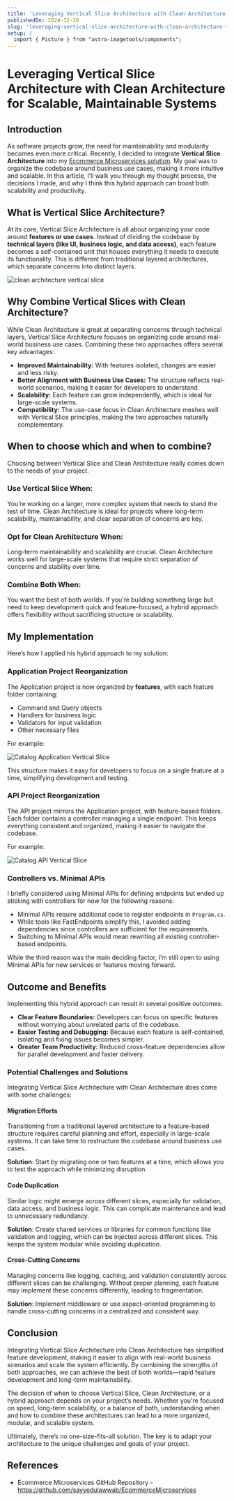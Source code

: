 ```yaml
---
title: 'Leveraging Vertical Slice Architecture with Clean Architecture for Scalable, Maintainable Systems'
publishedOn: 2024-12-20
slug: 'leveraging-vertical-slice-architecture-with-clean-architecture-for-scalable-maintainable-systems'
setup: |
  import { Picture } from "astro-imagetools/components";
---
```


# Leveraging Vertical Slice Architecture with Clean Architecture for Scalable, Maintainable Systems

## Introduction

As software projects grow, the need for maintainability and modularity becomes even more critical. Recently, I decided to integrate **Vertical Slice Architecture** into my <a href="https://github.com/sayyedulawwab/EcommerceMicroservices" target="_blank">Ecommerce Microservices solution</a>. My goal was to organize the codebase around business use cases, making it more intuitive and scalable. In this article, I’ll walk you through my thought process, the decisions I made, and why I think this hybrid approach can boost both scalability and productivity.

## What is Vertical Slice Architecture?

At its core, Vertical Slice Architecture is all about organizing your code around **features or use cases**. Instead of dividing the codebase by **technical layers (like UI, business logic, and data access)**, each feature becomes a self-contained unit that houses everything it needs to execute its functionality. This is different from traditional layered architectures, which separate concerns into distinct layers.

![clean architecture vertical slice](./attachments/clean-architecture-vertical-slice-676439436144b.webp)

## Why Combine Vertical Slices with Clean Architecture?

While Clean Architecture is great at separating concerns through technical layers, Vertical Slice Architecture focuses on organizing code around real-world business use cases. Combining these two approaches offers several key advantages:

- **Improved Maintainability:** With features isolated, changes are easier and less risky.
- **Better Alignment with Business Use Cases:** The structure reflects real-world scenarios, making it easier for developers to understand.
- **Scalability:** Each feature can grow independently, which is ideal for large-scale systems.
- **Compatibility:** The use-case focus in Clean Architecture meshes well with Vertical Slice principles, making the two approaches naturally complementary.

## When to choose which and when to combine?

Choosing between Vertical Slice and Clean Architecture really comes down to the needs of your project.

### Use Vertical Slice When:

You’re working on a larger, more complex system that needs to stand the test of time. Clean Architecture is ideal for projects where long-term scalability, maintainability, and clear separation of concerns are key.

### Opt for Clean Architecture When:

Long-term maintainability and scalability are crucial. Clean Architecture works well for large-scale systems that require strict separation of concerns and stability over time.

### Combine Both When:

You want the best of both worlds. If you’re building something large but need to keep development quick and feature-focused, a hybrid approach offers flexibility without sacrificing structure or scalability.

## My Implementation

Here’s how I applied his hybrid approach to my solution:

### Application Project Reorganization

The Application project is now organized by **features**, with each feature folder containing:

- Command and Query objects
- Handlers for business logic
- Validators for input validation
- Other necessary files

For example:

![Catalog Application Vertical Slice](./attachments/catalog-application-vertical-slice-6764394291786.webp)

This structure makes it easy for developers to focus on a single feature at a time, simplifying development and testing.

### API Project Reorganization

The API project mirrors the Application project, with feature-based folders. Each folder contains a controller managing a single endpoint. This keeps everything consistent and organized, making it easier to navigate the codebase.

For example:

![Catalog API Vertical Slice](./attachments/catalog-api-vertical-slice-67643942a1767.webp)

### Controllers vs. Minimal APIs

I briefly considered using Minimal APIs for defining endpoints but ended up sticking with controllers for now for the following reasons:

- Minimal APIs require additional code to register endpoints in `Program.cs`.
- While tools like FastEndpoints simplify this, I avoided adding dependencies since controllers are sufficient for the requirements.
- Switching to Minimal APIs would mean rewriting all existing controller-based endpoints.

While the third reason was the main deciding factor, I’m still open to using Minimal APIs for new services or features moving forward.

## Outcome and Benefits

Implementing this hybrid approach can result in several positive outcomes:

- **Clear Feature Boundaries:** Developers can focus on specific features without worrying about unrelated parts of the codebase.
- **Easier Testing and Debugging:** Because each feature is self-contained, isolating and fixing issues becomes simpler.
- **Greater Team Productivity:** Reduced cross-feature dependencies allow for parallel development and faster delivery.

### Potential Challenges and Solutions

Integrating Vertical Slice Architecture with Clean Architecture does come with some challenges:

#### Migration Efforts

Transitioning from a traditional layered architecture to a feature-based structure requires careful planning and effort, especially in large-scale systems. It can take time to restructure the codebase around business use cases.

**Solution**: Start by migrating one or two features at a time, which allows you to test the approach while minimizing disruption.

#### Code Duplication

Similar logic might emerge across different slices, especially for validation, data access, and business logic. This can complicate maintenance and lead to unnecessary redundancy.

**Solution**: Create shared services or libraries for common functions like validation and logging, which can be injected across different slices. This keeps the system modular while avoiding duplication.

#### Cross-Cutting Concerns

Managing concerns like logging, caching, and validation consistently across different slices can be challenging. Without proper planning, each feature may implement these concerns differently, leading to fragmentation.

**Solution**: Implement middleware or use aspect-oriented programming to handle cross-cutting concerns in a centralized and consistent way.

## Conclusion

Integrating Vertical Slice Architecture into Clean Architecture has simplified feature development, making it easier to align with real-world business scenarios and scale the system efficiently. By combining the strengths of both approaches, we can achieve the best of both worlds—rapid feature development and long-term maintainability.

The decision of when to choose Vertical Slice, Clean Architecture, or a hybrid approach depends on your project’s needs. Whether you're focused on speed, long-term scalability, or a balance of both, understanding when and how to combine these architectures can lead to a more organized, modular, and scalable system.

Ultimately, there’s no one-size-fits-all solution. The key is to adapt your architecture to the unique challenges and goals of your project.

## References

- Ecommerce Microservices GitHub Repository - https://github.com/sayyedulawwab/EcommerceMicroservices
